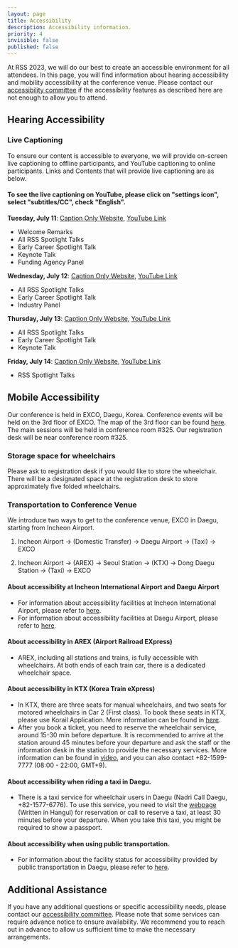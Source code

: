 ```yaml
---
layout: page
title: Accessibility
description: Accessibility information.
priority: 4
invisible: false
published: false
---
```


At RSS 2023, we will do our best to create an accessible environment for all attendees. In this page, you will find information about hearing accessibility and mobility accessibility at the conference venue. Please contact our [accessibility committee](mailto:hyemin.ahn@unist.ac.kr) if the accessibility features as described here are not enough to allow you to attend. 

## Hearing Accessibility
### Live Captioning
To ensure our content is accessible to everyone, we will provide on-screen live captioning to offline participants, and YouTube captioning to online participants. Links and Contents that will provide live captioning are as below.

#### To see the live captioning on YouTube, please click on "settings icon", select "subtitles/CC", check "English".

**Tuesday, July 11**: [Caption Only Website](https://live2.syncwords.com/w-FaxaxX), [YouTube Link](https://youtube.com/live/hEO2-LY5i0o?feature=share)
* Welcome Remarks
* All RSS Spotlight Talks
* Early Career Spotlight Talk
* Keynote Talk
* Funding Agency Panel

**Wednesday, July 12**: [Caption Only Website](https://live2.syncwords.com/w-OLBhNz), [YouTube Link](https://youtube.com/live/QXmcu9fVnak?feature=share)
* All RSS Spotlight Talks
* Early Career Spotlight Talk
* Industry Panel 
  
**Thursday, July 13**: [Caption Only Website](https://live2.syncwords.com/w-hIGhH6), [YouTube Link](https://youtube.com/live/ftQhK75Ri1E?feature=share)
* All RSS Spotlight Talks
* Early Career Spotlight Talk
* Keynote Talk 
  
**Friday, July 14**: [Caption Only Website](https://live2.syncwords.com/w-WqagsD), [YouTube Link](https://youtube.com/live/0-WXg0hH5Co?feature=share)
* RSS Spotlight Talks

## Mobile Accessibility
Our conference is held in EXCO, Daegu, Korea. Conference events will be held on the 3rd floor of EXCO. The map of the 3rd floor can be found [here](https://exco.co.kr/eng/facility/huge_img_3f.html). The main sessions will be held in conference room #325. Our registration desk will be near conference room #325.

### Storage space for wheelchairs
Please ask to registration desk if you would like to store the wheelchair. There will be a designated space at the registration desk to store approximately five folded wheelchairs.

### Transportation to Conference Venue
We introduce two ways to get to the conference venue, EXCO in Daegu, starting from Incheon Airport.
  1. Incheon Airport → (Domestic Transfer) → Daegu Airport → (Taxi) → EXCO
    
  2. Incheon Airport → (AREX) → Seoul Station → (KTX) → Dong Daegu Station → (Taxi) → EXCO

#### About accessibility at Incheon International Airport and Daegu Airport
* For information about accessibility facilities at Incheon International Airport, please refer to [here](https://www.airport.kr/ap_lp/en/svc/cusserv/servtra/servtra.do).
* For information about accessibility facilities at Daegu Airport, please refer to [here](https://www.airport.co.kr/daegueng/cms/frCon/index.do?MENU_ID=220).

#### About accessibility in AREX (Airport Railroad EXpress)
* AREX, including all stations and trains, is fully accessible with wheelchairs. At both ends of each train car, there is a dedicated wheelchair space. 

#### About accessibility in KTX (Korea Train eXpress)
* In KTX, there are three seats for manual wheelchairs, and two seats for motored wheelchairs in Car 2 (First class). To book these seats in KTX, please use Korail Application. More information can be found in [here](https://korevibeblog.wordpress.com/tag/how-to-buy-ktx-tickets/). 
* After you book a ticket, you need to reserve the wheelchair service, around 15-30 min before departure. It is recommended to arrive at the station around 45 minutes before your departure and ask the staff or the information desk in the station to provide the necessary services. More information can be found in [video](https://www.youtube.com/watch?v=Vp1ztSeRL9w), and you can also contact +82-1599-7777 (08:00 - 22:00, GMT+9).

#### About accessibility when riding a taxi in Daegu.
* There is a taxi service for wheelchair users in Daegu (Nadri Call Daegu, +82-1577-6776). To use this service, you need to visit the [webpage](https://nadrihome.dpfc.or.kr/) (Written in Hangul) for reservation or call to reserve a taxi, at least 30 minutes before your departure. When you take this taxi, you might be required to show a passport. 

#### About accessibility when using public transportation.
* For information about the facility status for accessibility provided by public transportation in Daegu, please refer to [here](https://www.dtro.or.kr/eng/index.do?menu_id=00000837).

## Additional Assistance
If you have any additional questions or specific accessibility needs, please contact our [accessibility committee](mailto:hyemin.ahn@unist.ac.kr). Please note that some services can require advance notice to ensure availability. We recommend you to reach out in advance to allow us sufficient time to make the necessary arrangements. 
